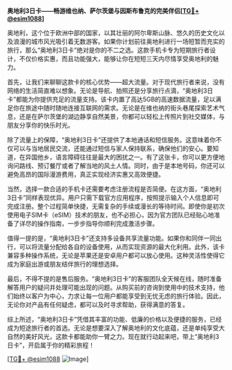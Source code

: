 **奥地利3日卡——畅游维也纳、萨尔茨堡与因斯布鲁克的完美伴侣[[TG💪+ @esim1088](https://t.me/s/esim1088)]**

奥地利，这个位于欧洲中部的国家，以其壮丽的阿尔卑斯山脉、悠久的历史文化以及浪漫的城市风光吸引着无数游客。如果你计划前往奥地利进行一场短暂而充实的旅行，那么“奥地利3日卡”绝对是你的不二之选。这款手机卡专为短期旅行者设计，不仅价格实惠，而且功能强大，能够让你在短短三天内尽情享受奥地利的魅力。

首先，让我们来聊聊这款卡的核心优势——超大流量。对于现代旅行者来说，没有网络的生活简直难以想象。无论是导航、拍照还是分享旅行点滴，“奥地利3日卡”都能为你提供充足的流量支持。该卡内置了高达5GB的高速数据流量，足以满足你在旅途中随时随地连接互联网的需求。无论是在维也纳的街头巷尾探索艺术气息，还是在萨尔茨堡的湖边静享自然美景，你都可以轻松上传照片到社交媒体，与朋友分享你的快乐时光。

除了流量上的保障，“奥地利3日卡”还提供了本地通话和短信服务。这意味着你不仅可以与当地居民交流，还能通过短信与家人保持联系，确保他们的安心。要知道，在异国他乡，语言障碍往往是最大的困扰之一。有了这张卡，你可以更方便地询问路线、预订餐厅或者了解当地的风土人情。同时，由于是本地号码，你还可以避免高昂的国际漫游费用，真正实现经济实惠又高效便捷。

当然，选择一款合适的手机卡还需要考虑注册流程是否简便。在这方面，“奥地利3日卡”同样表现优异。用户只需下载官方应用程序，按照提示输入个人信息即可完成注册。整个过程简单快捷，无需复杂的手续或漫长的等待时间。即使你是初次使用电子SIM卡（eSIM）技术的朋友，也不必担心，因为官方团队已经贴心地准备了详尽的操作指南，一步步指导你顺利完成激活步骤。

值得一提的是，“奥地利3日卡”还支持多设备共享流量功能。如果你和同伴一同出行，可以将流量分配给各自的设备使用，从而实现资源的最大化利用。此外，该卡兼容多种操作系统，无论是苹果还是安卓用户都可以放心使用。这种灵活性使得它成为家庭出游或朋友结伴旅行的理想选择。

最后，不得不提的是售后服务。“奥地利3日卡”的客服团队全天候在线，随时准备解答用户的疑问并处理可能出现的问题。从购买前的咨询到使用中的技术支持，他们始终以客户为中心，力求让每一位用户都能享受到无忧无虑的旅行体验。因此，无论你对产品有任何疑虑，都可以及时寻求帮助，获得满意的答复。

综上所述，“奥地利3日卡”凭借其丰富的功能、低廉的价格以及便捷的服务，已经成为短途旅行者的首选。无论是想要深入了解奥地利的文化底蕴，还是单纯享受大自然的美好风光，这款卡都能助你一臂之力。现在就行动起来吧，带上“奥地利3日卡”，开启属于你的精彩旅程！

[[TG💪+ @esim1088](https://t.me/s/esim1088) ![Image](https://i.postimg.cc/4NQfJmqS/Snipaste-2025-05-13-00-14-12.png)]